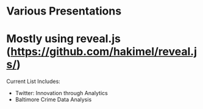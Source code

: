 # Various Presentations
Mostly using reveal.js (https://github.com/hakimel/reveal.js/)
=======================================
Current List Includes:
  - Twitter: Innovation through Analytics
  - Baltimore Crime Data Analysis
